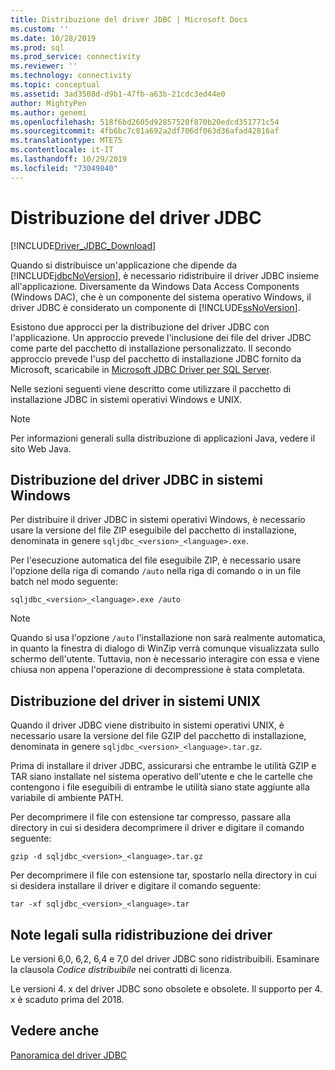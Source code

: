 ```yaml
---
title: Distribuzione del driver JDBC | Microsoft Docs
ms.custom: ''
ms.date: 10/28/2019
ms.prod: sql
ms.prod_service: connectivity
ms.reviewer: ''
ms.technology: connectivity
ms.topic: conceptual
ms.assetid: 3ad3508d-d9b1-47fb-a63b-21cdc3ed44e0
author: MightyPen
ms.author: genemi
ms.openlocfilehash: 518f6bd2605d92857520f870b20edcd351771c54
ms.sourcegitcommit: 4fb6bc7c81a692a2df706df063d36afad42816af
ms.translationtype: MTE75
ms.contentlocale: it-IT
ms.lasthandoff: 10/29/2019
ms.locfileid: "73049840"
---
```

# <a name="deploying-the-jdbc-driver"></a>Distribuzione del driver JDBC
[!INCLUDE[Driver_JDBC_Download](../../includes/driver_jdbc_download.md)]

  Quando si distribuisce un'applicazione che dipende da [!INCLUDE[jdbcNoVersion](../../includes/jdbcnoversion_md.md)], è necessario ridistribuire il driver JDBC insieme all'applicazione. Diversamente da Windows Data Access Components (Windows DAC), che è un componente del sistema operativo Windows, il driver JDBC è considerato un componente di [!INCLUDE[ssNoVersion](../../includes/ssnoversion-md.md)].  
  
 Esistono due approcci per la distribuzione del driver JDBC con l'applicazione. Un approccio prevede l'inclusione dei file del driver JDBC come parte del pacchetto di installazione personalizzato. Il secondo approccio prevede l'usp del pacchetto di installazione JDBC fornito da Microsoft, scaricabile in [Microsoft JDBC Driver per SQL Server](https://go.microsoft.com/fwlink/?LinkId=70166).  
  
 Nelle sezioni seguenti viene descritto come utilizzare il pacchetto di installazione JDBC in sistemi operativi Windows e UNIX.  
  
> [!NOTE]  
>  Per informazioni generali sulla distribuzione di applicazioni Java, vedere il sito Web Java.  
  
## <a name="deploying-the-jdbc-driver-on-windows-systems"></a>Distribuzione del driver JDBC in sistemi Windows  
 Per distribuire il driver JDBC in sistemi operativi Windows, è necessario usare la versione del file ZIP eseguibile del pacchetto di installazione, denominata in genere `sqljdbc_<version>_<language>.exe`.  
  
 Per l'esecuzione automatica del file eseguibile ZIP, è necessario usare l'opzione della riga di comando `/auto` nella riga di comando o in un file batch nel modo seguente:  
  
 `sqljdbc_<version>_<language>.exe /auto`  
  
> [!NOTE]  
>  Quando si usa l'opzione `/auto` l'installazione non sarà realmente automatica, in quanto la finestra di dialogo di WinZip verrà comunque visualizzata sullo schermo dell'utente. Tuttavia, non è necessario interagire con essa e viene chiusa non appena l'operazione di decompressione è stata completata.  
  
## <a name="deploying-the-driver-on-unix-systems"></a>Distribuzione del driver in sistemi UNIX 
 Quando il driver JDBC viene distribuito in sistemi operativi UNIX, è necessario usare la versione del file GZIP del pacchetto di installazione, denominata in genere `sqljdbc_<version>_<language>.tar.gz`.  
  
 Prima di installare il driver JDBC, assicurarsi che entrambe le utilità GZIP e TAR siano installate nel sistema operativo dell'utente e che le cartelle che contengono i file eseguibili di entrambe le utilità siano state aggiunte alla variabile di ambiente PATH.  
  
 Per decomprimere il file con estensione tar compresso, passare alla directory in cui si desidera decomprimere il driver e digitare il comando seguente:  
  
 `gzip -d sqljdbc_<version>_<language>.tar.gz`  
  
 Per decomprimere il file con estensione tar, spostarlo nella directory in cui si desidera installare il driver e digitare il comando seguente:  
  
 `tar -xf sqljdbc_<version>_<language>.tar`  

## <a name="legalities-of-driver-redistribution"></a>Note legali sulla ridistribuzione dei driver

Le versioni 6,0, 6,2, 6,4 e 7,0 del driver JDBC sono ridistribuibili. Esaminare la clausola _Codice distribuibile_ nei contratti di licenza.

Le versioni 4. x del driver JDBC sono obsolete e obsolete. Il supporto per 4. x è scaduto prima del 2018.

## <a name="see-also"></a>Vedere anche  
 [Panoramica del driver JDBC](../../connect/jdbc/overview-of-the-jdbc-driver.md)  
  
  
